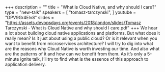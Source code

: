 +++
description = ""
title = "What is Cloud Native, and why should I care?"
type = "new-talk"
speakers = [
        "tomasz-tarczynski",
]
youtube = "DPV9Gr4Elv8"
slides = "https://assets.devopsdays.org/events/2018/london/slides/Tomasz Tarczynski - What is Cloud Native and why should I care.pdf"
+++
We hear a lot about building cloud native applications and platforms. But what does it really mean?
Is it just about using a public cloud? Or is it relevant when you want to benefit from microservices architecture?
I will try to dig into what are the reasons why Cloud Native is worth investing our time. And also what are the patterns of it and how can we benefit from them.
As it’s only a 5-minute ignite talk, I’ll try to find what is the essence of this approach to application delivery.